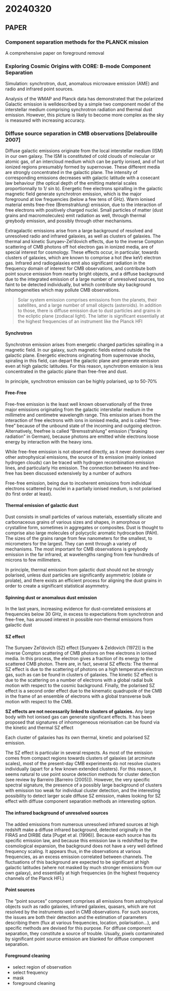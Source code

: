 # 20240320

## PAPER

### Component separation methods for the PLANCK mission

A comprehensive paper on foreground removal

### Exploring Cosmic Origins with CORE: B-mode Component Separation

Simulation: synchrotron, dust, anomalous microwave emission (AME) and radio and infrared point sources.

Analysis of the WMAP and Planck data has demonstrated that the polarized Galactic emission is welldescribed by a simple two component model of the interstellar medium comprising synchrotron radiation and thermal dust emission. However, this picture is likely to become more complex as the sky is measured with increasing accuracy.

### Diffuse source separation in CMB observations \[Delabrouille 2007]

Diffuse galactic emissions originate from the local interstellar medium (ISM) in our own galaxy. The ISM is constituted of cold clouds of molecular or atomic gas, of an intercloud medium which can be partly ionised, and of hot ionized regions presumably formed by supernovae. These different media are strongly concentrated in the galactic plane. The intensity of corresponding emissions decreases with galactic latitude with a cosecant law behaviour (the optical depth of the emitting material scales proportionnally to 1/ sin b). Energetic free electrons spiralling in the galactic magnetic field generate synchrotron emission, which is the major foreground at low frequencies (below a few tens of GHz). Warm ionised material emits free-free (Bremstrahlung) emission, due to the interaction of free electrons with positively charged nuclei. Small particles of matter (dust grains and macromolecules) emit radiation as well, through thermal greybody emission, and possibly through other mechanisms.

Extragalactic emissions arise from a large background of resolved and unresolved radio and infrared galaxies, as well as clusters of galaxies. The thermal and kinetic Sunyaev-Zel’dovich effects, due to the inverse Compton scattering of CMB photons off hot electron gas in ionized media, are of special interest for cosmology. These effects occur, in particular, towards clusters of galaxies, which are known to comprise a hot (few keV) electron gas. Infrared and radiogalaxies emit also significant radiation in the frequency domain of interest for CMB observations, and contribute both point source emission from nearby bright objects, and a diffuse background due to the integrated emission of a large number of unresolved sources, too faint to be detected individually, but which contribute sky background inhomogeneities which may pollute CMB observations.

> Solar system emission comprises emissions from the planets, their satellites, and a large number of small objects (asteroids). In addition to those, there is diffuse emission due to dust particles and grains in the ecliptic plane (zodiacal light). The latter is significant essentially at the highest frequencies of an instrument like the Planck HFI

#### Synchrotron

Synchrotron emission arises from energetic charged particles spiralling in a magnetic field. In our galaxy, such magnetic fields extend outside the galactic plane. Energetic electrons originating from supernovae shocks, spiraling in this field, can depart the galactic plane and generate emission even at high galactic latitudes. For this reason, synchrotron emission is less concentrated in the galactic plane than free-free and dust.

In principle, synchrotron emission can be highly polarised, up to 50-70%

#### Free-Free

Free-free emission is the least well known observationally of the three major emissions originating from the galactic interstellar medium in the millimetre and centimetre wavelength range. This emission arises from the interaction of free electrons with ions in ionised media, and is called “free-free” because of the unbound state of the incoming and outgoing electron. Alternatively, freefree is called “Bremsstrahlung” emission (“braking radiation” in German), because photons are emitted while electrons loose energy by interaction with the heavy ions.

While free-free emission is not observed directly, as it never dominates over other astrophysical emissions, the source of its emission (mainly ionised hydrogen clouds) can be traced with hydrogen recombination emission lines, and particularly Hα emission. The connection between Hα and free-free has been discussed extensively by a number of authors

Free-free emission, being due to incoherent emissions from individual electrons scattered by nuclei in a partially ionised medium, is not polarised (to first order at least).

#### Thermal emission of galactic dust

Dust consists in small particles of various materials, essentially silicate and carbonaceous grains of various sizes and shapes, in amorphous or crystalline form, sometimes in aggregates or composites. Dust is thought to comprise also large molecules of polycyclic aromatic hydrocarbon (PAH). The sizes of the grains range from few nanometers for the smallest, to micrometers for the largest. They can emit through a variety of mechanisms. The most important for CMB observations is greybody emission in the far infrared, at wavelengths ranging from few hundreds of microns to few millimeters.

In principle, thermal emission from galactic dust should not be strongly polarised, unless dust particles are significantly asymmetric (oblate or prolate), and there exists an efficient process for aligning the dust grains in order to create a significant statistical asymmetry.

#### Spinning dust or anomalous dust emission

In the last years, increasing evidence for dust-correlated emissions at frequencies below 30 GHz, in excess to expectations from synchrotron and free-free, has aroused interest in possible non-thermal emissions from galactic dust

#### SZ effect

The Sunyaev Zel’dovich (SZ) effect \[Sunyaev & Zeldovich (1972)] is the inverse Compton scattering of CMB photons on free electrons in ionised media. In this process, the electron gives a fraction of its energy to the scattered CMB photon. There are, in fact, several SZ effects: The thermal SZ effect is due to the scattering of photons on a high temperature electron gas, such as can be found in clusters of galaxies. The kinetic SZ effect is due to the scattering on a number of electrons with a global radial bulk motion with respect to the cosmic background. Finally, the polarised SZ effect is a second order effect due to the kinematic quadrupole of the CMB in the frame of an ensemble of electrons with a global transverse bulk motion with respect to the CMB.

**SZ effects are not necessarily linked to clusters of galaxies.** Any large body with hot ionised gas can generate significant effects. It has been proposed that signatures of inhomogeneous reionisation can be found via the kinetic and thermal SZ effect

Each cluster of galaxies has its own thermal, kinetic and polarised SZ emission.

The SZ effect is particular in several respects. As most of the emission comes from compact regions towards clusters of galaxies (at arcminute scales), most of the present-day CMB experiments do not resolve clusters individually (apart for a few known extended clusters). For this reason, it seems natural to use point source detection methods for cluster detection (see review by Barreiro \[Barreiro (2005)]). However, the very specific spectral signature, the presence of a possibly large background of clusters with emission too weak for individual cluster detection, and the interesting possibility to detect larger scale diffuse SZ emission, makes looking for SZ effect with diffuse component separation methods an interesting option.

#### The infrared background of unresolved sources

The added emissions from numerous unresolved infrared sources at high redshift make a diffuse infrared background, detected originally in the FIRAS and DIRBE data \[Puget et al. (1996)]. Because each source has its specific emission law, and because this emission law is redshifted by the cosmological expansion, the background does not have a very well defined frequency scaling. It appears thus, in the observations at various frequencies, as an excess emission correlated between channels. The fluctuations of this background are expected to be significant at high galactic latitudes (where not masked by much stronger emissions from our own galaxy), and essentially at high frequencies (in the highest frequency channels of the Planck HFI.)

#### Point sources

The “point sources” component comprises all emissions from astrophysical objects such as radio galaxies, infrared galaxies, quasars, which are not resolved by the instruments used in CMB observations. For such sources, the issues are both their detection and the estimation of parameters describing them (flux at various frequencies, location, polarisation...), and specific methods are devised for this purpose. For diffuse component separation, they constitute a source of trouble. Usually, pixels contaminated by significant point source emission are blanked for diffuse component separation.

#### Foreground cleaning

* select region of observation
* select frequency
* mask
* foreground cleaning
